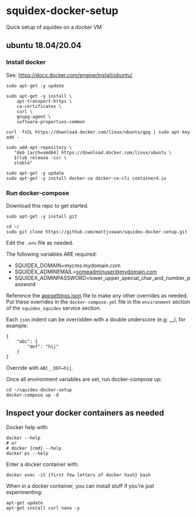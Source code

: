 # squidex-docker-setup
Quick setup of squidex on a docker VM

## ubuntu 18.04/20.04 

### Install docker

See: https://docs.docker.com/engine/install/ubuntu/

```
sudo apt-get -y update

sudo apt-get -y install \
    apt-transport-https \
    ca-certificates \
    curl \
    gnupg-agent \
    software-properties-common

curl -fsSL https://download.docker.com/linux/ubuntu/gpg | sudo apt-key add -

sudo add-apt-repository \
   "deb [arch=amd64] https://download.docker.com/linux/ubuntu \
   $(lsb_release -cs) \
   stable"

sudo apt-get -y update
sudo apt-get -y install docker-ce docker-ce-cli containerd.io
```

### Run docker-compose

Download this repo to get started.

```
sudo apt-get -y install git

cd ~/
sudo git clone https://github.com/mattjcowan/squidex-docker-setup.git
```

Edit the `.env` file as needed. 

The following variables ARE required:

- SQUIDEX_DOMAIN=mycms.mydomain.com
- SQUIDEX_ADMINEMAIL=someadminuser@mydomain.com
- SQUIDEX_ADMINPASSWORD=lower_upper_special_char_and_number_password

Reference the [appsettings.json](https://github.com/Squidex/squidex/blob/master/backend/src/Squidex/appsettings.json) file to make any other
overrides as needed. Put these overrides in the `docker-compose.yml` file in the `environment` section of the `squidex_squidex` service section.

Each `json` indent can be overridden with a double underscore (e.g: __), for example:

```
{
    "abc": {
        "def": "hij"    
    }
}
```

Override with `ABC__DEF=hij`.

Once all environment variables are set, run docker-compose up:

```
cd ~/squidex-docker-setup
docker-compose up -d
```

## Inspect your docker containers as needed

Docker help with:

```
docker --help
# or
# docker {cmd} --help
docker ps --help
```

Enter a docker container with:

```
docker exec -it {first few letters of docker hash} bash
```

When in a docker container, you can install stuff if you're just experimenting:

```
apt-get update
apt-get install curl nano -y
```

